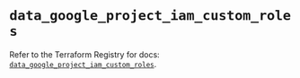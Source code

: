 # `data_google_project_iam_custom_roles`

Refer to the Terraform Registry for docs: [`data_google_project_iam_custom_roles`](https://registry.terraform.io/providers/hashicorp/google/6.39.0/docs/data-sources/project_iam_custom_roles).
